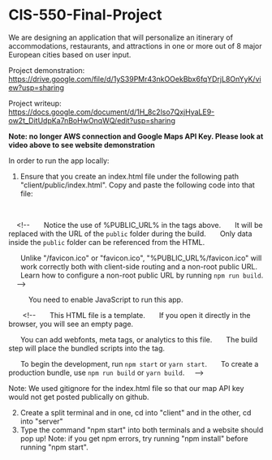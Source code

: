 # CIS-550-Final-Project
We are designing an application that will personalize an itinerary of accommodations, restaurants, and attractions in one or more out of 8 major European cities based on user input. 

Project demonstration: https://drive.google.com/file/d/1yS39PMr43nkOOekBbx6fqYDrjL8OnYyK/view?usp=sharing

Project writeup: https://docs.google.com/document/d/1H_8c2lso7QxjHyaLE9-ow2t_DitUdpKa7nBoHwOnqWQ/edit?usp=sharing

**Note: no longer AWS connection and Google Maps API Key. Please look at video above to see website demonstration**

In order to run the app locally:
1) Ensure that you create an index.html file under the following path "client/public/index.html". Copy and paste the following code into that file:

<!DOCTYPE html>
<html lang="en">
  <head>
    <meta charset="utf-8" />
    <link rel="icon" href="%PUBLIC_URL%/favicon.ico" />
    <meta name="viewport" content="width=device-width, initial-scale=1" />
    <meta name="theme-color" content="#000000" />
    <meta
      name="description"
      content="Web site created using create-react-app"
    />
    <link rel="apple-touch-icon" href="%PUBLIC_URL%/logo192.png" />
    <!--
      manifest.json provides metadata used when your web app is installed on a
      user's mobile device or desktop. See https://developers.google.com/web/fundamentals/web-app-manifest/
    -->
    <link rel="manifest" href="%PUBLIC_URL%/manifest.json" />
    <link href='https://fonts.googleapis.com/css?family=Alegreya' rel='stylesheet'>
    
    <!--MAP KEY-->
    <script src = "https://maps.googleapis.com/maps/api/js?key=AIzaSyAj4FozlLKpqlIS9KY3UhIuw6LjJgNy7Jc"></script>

    <!--
      Notice the use of %PUBLIC_URL% in the tags above.
      It will be replaced with the URL of the `public` folder during the build.
      Only data inside the `public` folder can be referenced from the HTML.

      Unlike "/favicon.ico" or "favicon.ico", "%PUBLIC_URL%/favicon.ico" will
      work correctly both with client-side routing and a non-root public URL.
      Learn how to configure a non-root public URL by running `npm run build`.
    -->
    <title>Route Wizard</title>

  </head>
  <body>
    <noscript>You need to enable JavaScript to run this app.</noscript>
    <div id="root"></div>
  
    <!--
      This HTML file is a template.
      If you open it directly in the browser, you will see an empty page.

      You can add webfonts, meta tags, or analytics to this file.
      The build step will place the bundled scripts into the <body> tag.

      To begin the development, run `npm start` or `yarn start`.
      To create a production bundle, use `npm run build` or `yarn build`.
    -->
  </body>
</html>

Note: We used gitignore for the index.html file so that our map API key would not get posted publically on github.

2) Create a split terminal and in one, cd into "client" and in the other, cd into "server"
3) Type the command "npm start" into both terminals and a website should pop up! Note: if you get npm errors, try running "npm install" before running "npm start".
